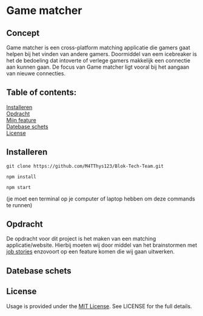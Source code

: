 # Game matcher

## Concept ##

Game matcher is een cross-platform matching applicatie die gamers gaat helpen bij het vinden van andere gamers. Doormiddel van eem icebreaker is het de bedoeling dat intoverte of verlege gamers makkelijk een connectie aan kunnen gaan. De focus van Game matcher ligt vooral bij het aangaan van nieuwe connecties.


## Table of contents:<br />
[Installeren](#Installeren)<br />
[Opdracht](#Opdracht)<br />
[Mijn feature](#Mijn-feature)<br />
[Datebase schets](#Datebase-schets)<br />
[License](#License)<br />
  
## Installeren
```
git clone https://github.com/M4TThys123/Blok-Tech-Team.git
```
```
npm install
```
```
npm start
```
(je moet een terminal op je computer of laptop hebben om deze commands te runnen)
## Opdracht
De opdracht voor dit project is het maken van een matching applicatie/website. Hierbij moeten wij door middel van het brainstormen met [job stories](https://github.com/M4TThys123/Blok-Tech-Team/wiki/Job-Stories) enzovoort op een feature komen die wij gaan uitwerken.
  
## Datebase schets

## License
Usage is provided under the [MIT License](https://github.com/M4TThys123/Blok-Tech-Team/blob/main/LICENSE). See LICENSE for the full details.
